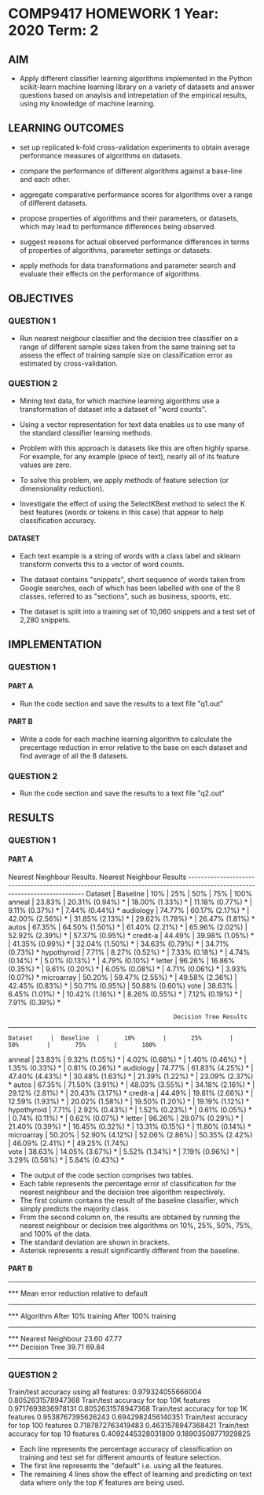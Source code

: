 # COMP9417      HOMEWORK 1      Year: 2020 Term: 2

## AIM
- Apply different classifier learning algorithms implemented in the Python scikit-learn machine learning library on a variety of datasets and answer questions based on anaylsis and intrepetation of the empirical results, using my knowledge of machine learning.

## LEARNING OUTCOMES
- set up replicated k-fold cross-validation experiments to obtain average performance measures of algorithms on datasets.

- compare the performance of different algorithms against a base-line and each other.

- aggregate comparative performance scores for algorithms over a range of different datasets.

- propose properties of algorithms and their parameters, or datasets, which may lead to performance differences being observed.

- suggest reasons for actual observed performance differences in terms of properties of algorithms, parameter settings or datasets.

- apply methods for data transformations and parameter search and evaluate their effects on the performance of algorithms.

## OBJECTIVES

### QUESTION 1

- Run nearest neigbour classifier and the decision tree classifier on a range of different sample sizes taken from the same training set to assess the effect of training sample size on classification error as estimated by cross-validation.

### QUESTION 2

- Mining text data, for which machine learning algorithms use a transformation of dataset into a dataset of "word counts".

- Using a vector representation for text data enables us to use many of the standard classifier learning methods.

- Problem with this approach is datasets like this are often highly sparse. For example, for any example (piece of text), nearly all of its feature values are zero.

- To solve this problem, we apply methods of feature selection (or dimensionality reduction).

- Investigate the effect of using the SelectKBest method to select the K best features (words or tokens in this case) that appear to help classification accuracy.

#### DATASET

- Each text example  is a string of words with a class label and sklearn transform converts this to a vector of word counts.

- The dataset contains "snippets", short sequence of words taken from Google searches, each of which has been labelled with one of the 8 classes, referred to as "sections", such as business, spoorts, etc.

- The dataset is split into a training set of 10,060 snippets and a test set of 2,280 snippets.


## IMPLEMENTATION

### QUESTION 1

#### PART A

- Run the code section and save the results to a text file "q1.out"

#### PART B

- Write a code for each machine learning algorithm to calculate the precentage reduction in error relative to the base on each dataset and find average of all the 8 datasets.

### QUESTION 2

- Run the code section and save the results to a text file "q2.out"


## RESULTS

### QUESTION 1

#### PART A

<tb>
    <th>
        Nearest Neighbour Results.
    </th>
</tb>
                                                 Nearest Neighbour Results                                                 
---------------------------------------------------------------------------------------------------------------------------
    Dataset     |  Baseline  |       10%        |       25%        |       50%        |       75%        |       100%      
anneal          |     23.83% | 20.31% (0.94%) * | 18.00% (1.33%) * | 11.18% (0.77%) * |  9.11% (0.37%) * |  7.44% (0.44%) *
audiology       |     74.77% | 60.17% (2.17%) * | 42.00% (2.56%) * | 31.85% (2.13%) * | 29.62% (1.78%) * | 26.47% (1.81%) *
autos           |     67.35% | 64.50% (1.50%) * | 61.40% (2.21%) * | 65.96% (2.02%)   | 52.92% (2.39%) * | 57.37% (0.95%) *
credit-a        |     44.49% | 39.98% (1.05%) * | 41.35% (0.99%) * | 32.04% (1.50%) * | 34.63% (0.79%) * | 34.71% (0.73%) *
hypothyroid     |      7.71% |  8.27% (0.52%) * |  7.33% (0.18%) * |  4.74% (0.14%) * |  5.01% (0.13%) * |  4.79% (0.10%) *
letter          |     96.26% | 16.86% (0.35%) * |  9.61% (0.20%) * |  6.05% (0.08%) * |  4.71% (0.06%) * |  3.93% (0.07%) *
microarray      |     50.20% | 59.47% (2.55%) * | 49.58% (2.36%)   | 42.45% (0.83%) * | 50.71% (0.95%)   | 50.88% (0.60%)  
vote            |     38.63% |  6.45% (1.01%) * | 10.42% (1.16%) * |  8.26% (0.55%) * |  7.12% (0.19%) * |  7.91% (0.39%) *

                                                   Decision Tree Results                                                   
---------------------------------------------------------------------------------------------------------------------------
    Dataset     |  Baseline  |       10%        |       25%        |       50%        |       75%        |       100%      
anneal          |     23.83% |  9.32% (1.05%) * |  4.02% (0.68%) * |  1.40% (0.46%) * |  1.35% (0.33%) * |  0.81% (0.26%) *
audiology       |     74.77% | 61.83% (4.25%) * | 47.40% (4.43%) * | 30.48% (1.63%) * | 21.39% (1.22%) * | 23.09% (2.37%) *
autos           |     67.35% | 71.50% (3.91%) * | 48.03% (3.55%) * | 34.18% (2.16%) * | 29.12% (2.81%) * | 20.43% (3.17%) *
credit-a        |     44.49% | 19.81% (2.66%) * | 12.59% (1.93%) * | 20.02% (1.58%) * | 19.50% (1.20%) * | 19.19% (1.12%) *
hypothyroid     |      7.71% |  2.92% (0.43%) * |  1.52% (0.23%) * |  0.61% (0.05%) * |  0.74% (0.11%) * |  0.62% (0.07%) *
letter          |     96.26% | 29.07% (0.29%) * | 21.40% (0.39%) * | 16.45% (0.32%) * | 13.31% (0.15%) * | 11.80% (0.14%) *
microarray      |     50.20% | 52.90% (4.12%)   | 52.06% (2.86%)   | 50.35% (2.42%)   | 46.09% (2.41%) * | 49.25% (1.74%)  
vote            |     38.63% | 14.05% (3.67%) * |  5.52% (1.34%) * |  7.19% (0.96%) * |  3.29% (0.56%) * |  5.84% (0.43%) *

- The output of the code section comprises two tables.
- Each table represents the percentage error of classification for the nearest neighbour and the decision tree algorithm respectively.
- The first column contains the result of the baseline classifier, which simply predicts the majority class.
- From the second column on, the results are obtained by running the nearest neighbour or decision tree algorithms on 10%, 25%, 50%, 75%, and 100% of the data.
- The standard deviation are shown in brackets.
- Asterisk represents a result significantly different from the baseline.


#### PART B

********************************************************************************
***                 Mean error reduction relative to default                    
********************************************************************************
*** Algorithm            After 10% training	After 100% training                
********************************************************************************
*** Nearest Neighbour      23.60                    47.77                       
*** Decision Tree          39.71                    69.84                       
********************************************************************************

### QUESTION 2

Train/test accuracy using all features:  0.979324055666004 0.8052631578947368
Train/test accuracy for top 10K features 0.9717693836978131 0.8052631578947368
Train/test accuracy for top 1K features 0.9538767395626243 0.6942982456140351
Train/test accuracy for top 100 features 0.7187872763419483 0.4631578947368421
Train/test accuracy for top 10 features 0.4092445328031809 0.18903508771929825

- Each line represents the percentage accuracy of classification on training and test set for different amounts of feature selection.
- The first line represents the "default" i.e. using all the features.
- The remaining 4 lines show the effect of learning and predicting on text data where only the top $K$ features are being used.
